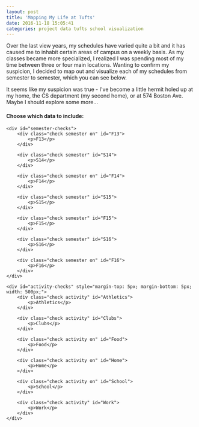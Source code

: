 ```yaml
---
layout: post
title: 'Mapping My Life at Tufts'
date: 2016-11-18 15:05:41
categories: project data tufts school visualization
---
```


Over the last view years, my schedules have varied quite a bit and it has caused me to inhabit certain areas of campus on a weekly basis. As my classes became more specialized, I realized I was spending most of my time between three or four main locations. Wanting to confirm my suspicion, I decided to map out and visualize each of my schedules from semester to semester, which you can see below.

It seems like my suspicion was true - I've become a little hermit holed up at my home, the CS department (my second home), or at 574 Boston Ave. Maybe I should explore some more...

<!-- css and javascript includes -->
<link rel="stylesheet" href="/projects/schedule-map/css/style.css">
<script src="https://maps.googleapis.com/maps/api/js?key=AIzaSyDYYbQJxmT3xqIdpkDwtHi8TyyJPtncbE4" type="text/javascript"></script>
<script src="/projects/schedule-map/js/data.js"></script>
<script src="/projects/schedule-map/js/map.js"></script>

<div id="map-wrapper">
    <div id="map"></div>
    <div id="legend"><h4></h4></div>
</div>

<div id="checks">
    <h4 style='margin-top: 10px;'>Choose which data to include:</h4>

    <div id="semester-checks">
        <div class="check semester on" id="F13">
            <p>F13</p>
        </div>

        <div class="check semester" id="S14">
            <p>S14</p>
        </div>

        <div class="check semester on" id="F14">
            <p>F14</p>
        </div>

        <div class="check semester" id="S15">
            <p>S15</p>
        </div>

        <div class="check semester" id="F15">
            <p>F15</p>
        </div>

        <div class="check semester" id="S16">
            <p>S16</p>
        </div>

        <div class="check semester on" id="F16">
            <p>F16</p>
        </div>
    </div>

    <div id="activity-checks" style="margin-top: 5px; margin-bottom: 5px; width: 500px;">
        <div class="check activity" id="Athletics">
            <p>Athletics</p>
        </div>

        <div class="check activity" id="Clubs">
            <p>Clubs</p>
        </div>

        <div class="check activity on" id="Food">
            <p>Food</p>
        </div>

        <div class="check activity on" id="Home">
            <p>Home</p>
        </div>

        <div class="check activity on" id="School">
            <p>School</p>
        </div>

        <div class="check activity" id="Work">
            <p>Work</p>
        </div>
    </div>
</div>
